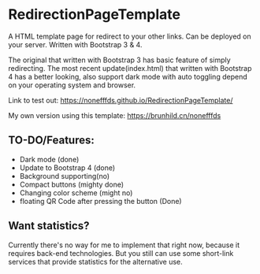 # RedirectionPageTemplate

A HTML template page for redirect to your other links. 
Can be deployed on your server. 
Written with Bootstrap 3 & 4.

The original that written with Bootstrap 3 has basic feature of simply redirecting.
The most recent update(index.html) that written with Bootstrap 4 has a better looking, also support dark mode with auto toggling depend on your operating system and browser.

Link to test out: https://nonefffds.github.io/RedirectionPageTemplate/

My own version using this template: https://brunhild.cn/nonefffds

## TO-DO/Features:

* Dark mode (done)
* Update to Bootstrap 4 (done)
* Background supporting(no)
* Compact buttons (mighty done)
* Changing color scheme (might no)
* floating QR Code after pressing the button (Done)

## Want statistics?

Currently there's no way for me to implement that right now, because it requires back-end technologies.
But you still can use some short-link services that provide statistics for the alternative use.
